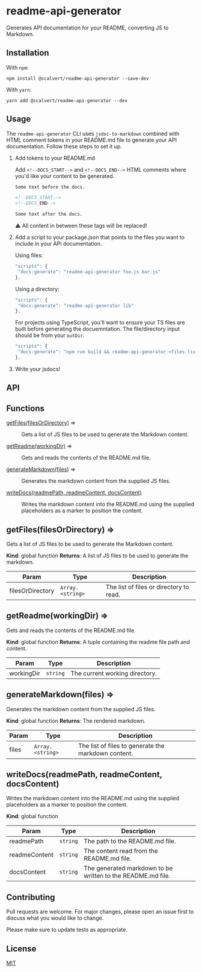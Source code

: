 # readme-api-generator

Generates API documentation for your README, converting JS to Markdown.

## Installation

With `npm`:

```sh-session
npm install @scalvert/readme-api-generator --save-dev
```

With `yarn`:

```sh-session
yarn add @scalvert/readme-api-generator --dev
```

## Usage

The `readme-api-generator` CLI uses `jsdoc-to-markdown` combined with HTML comment tokens in your README.md file to generate your API documentation. Follow these steps to set it up.

1. Add tokens to your README.md

   Add `<!--DOCS_START-->` and `<!--DOCS_END-->` HTML comments where you'd like your content to be generated.

   ```markdown
   Some text before the docs.

   <!--DOCS_START-->
   <!--DOCS_END-->

   Some text after the docs.
   ```

   :warning: All content in between these tags will be replaced!

2. Add a script to your package.json that points to the files you want to include in your API documentation.

   Using files:

   ```js
   "scripts": {
    "docs:generate": "readme-api-generator foo.js bar.js"
   },
   ```

   Using a directory:

   ```js
   "scripts": {
    "docs:generate": "readme-api-generator lib"
   },
   ```

   For projects using TypeScript, you'll want to ensure your TS files are built before generating the docuemntation. The file/directory input should be from your `outDir`.

   ```js
   "scripts": {
    "docs:generate": "npm run build && readme-api-generator <files list or directory>"
   },
   ```

3. Write your jsdocs!

## API

<!--CUSTOM_START-->

## Functions

<dl>
<dt><a href="#getFiles">getFiles(filesOrDirectory)</a> ⇒</dt>
<dd><p>Gets a list of JS files to be used to generate the Markdown content.</p>
</dd>
<dt><a href="#getReadme">getReadme(workingDir)</a> ⇒</dt>
<dd><p>Gets and reads the contents of the README.md file.</p>
</dd>
<dt><a href="#generateMarkdown">generateMarkdown(files)</a> ⇒</dt>
<dd><p>Generates the markdown content from the supplied JS files.</p>
</dd>
<dt><a href="#writeDocs">writeDocs(readmePath, readmeContent, docsContent)</a></dt>
<dd><p>Writes the markdown content into the README.md using the supplied placeholders as a marker to position the content.</p>
</dd>
</dl>

<a name="getFiles"></a>

## getFiles(filesOrDirectory) ⇒

Gets a list of JS files to be used to generate the Markdown content.

**Kind**: global function
**Returns**: A list of JS files to be used to generate the markdown.

| Param            | Type                              | Description                             |
| ---------------- | --------------------------------- | --------------------------------------- |
| filesOrDirectory | <code>Array.&lt;string&gt;</code> | The list of files or directory to read. |

<a name="getReadme"></a>

## getReadme(workingDir) ⇒

Gets and reads the contents of the README.md file.

**Kind**: global function
**Returns**: A tuple containing the readme file path and content.

| Param      | Type                | Description                    |
| ---------- | ------------------- | ------------------------------ |
| workingDir | <code>string</code> | The current working directory. |

<a name="generateMarkdown"></a>

## generateMarkdown(files) ⇒

Generates the markdown content from the supplied JS files.

**Kind**: global function
**Returns**: The rendered markdown.

| Param | Type                              | Description                                         |
| ----- | --------------------------------- | --------------------------------------------------- |
| files | <code>Array.&lt;string&gt;</code> | The list of files to generate the markdown content. |

<a name="writeDocs"></a>

## writeDocs(readmePath, readmeContent, docsContent)

Writes the markdown content into the README.md using the supplied placeholders as a marker to position the content.

**Kind**: global function

| Param         | Type                | Description                                                 |
| ------------- | ------------------- | ----------------------------------------------------------- |
| readmePath    | <code>string</code> | The path to the README.md file.                             |
| readmeContent | <code>string</code> | The content read from the README.md file.                   |
| docsContent   | <code>string</code> | The generated markdown to be written to the README.md file. |

<!--CUSTOM_END-->

## Contributing

Pull requests are welcome. For major changes, please open an issue first to discuss what you would like to change.

Please make sure to update tests as appropriate.

## License

[MIT](https://choosealicense.com/licenses/mit/)
